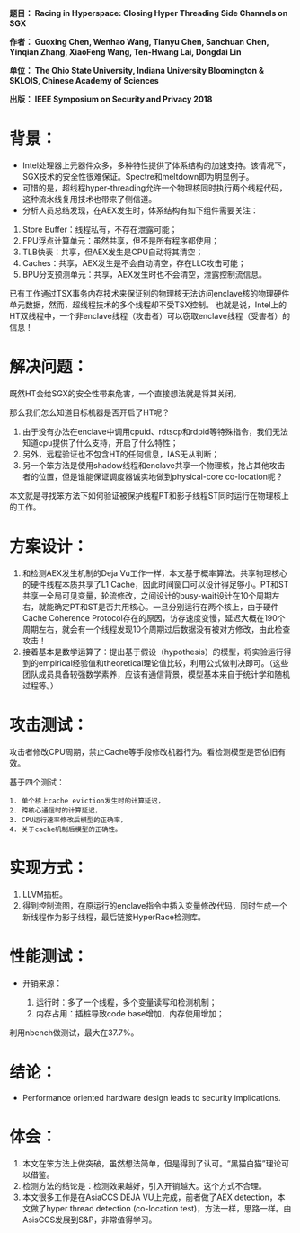 **题目： Racing in Hyperspace: Closing Hyper Threading Side Channels on SGX**

**作者： Guoxing Chen, Wenhao Wang, Tianyu Chen, Sanchuan Chen, Yinqian Zhang, XiaoFeng Wang, Ten-Hwang Lai, Dongdai Lin**

**单位： The Ohio State University, Indiana University Bloomington & SKLOIS, Chinese Academy of Sciences**

**出版： IEEE Symposium on Security and Privacy 2018**

# 背景：
* Intel处理器上元器件众多，多种特性提供了体系结构的加速支持。该情况下，SGX技术的安全性很难保证。Spectre和meltdown即为明显例子。
* 可惜的是，超线程hyper-threading允许一个物理核同时执行两个线程代码，这种流水线复用技术也带来了侧信道。
* 分析人员总结发现，在AEX发生时，体系结构有如下组件需要关注：

1.    Store Buffer：线程私有，不存在泄露可能；
2.    FPU浮点计算单元：虽然共享，但不是所有程序都使用；
3.    TLB快表：共享，但AEX发生是CPU自动将其清空；
4.    Caches：共享，AEX发生是不会自动清空，存在LLC攻击可能；
5.    BPU分支预测单元：共享，AEX发生时也不会清空，泄露控制流信息。

已有工作通过TSX事务内存技术来保证别的物理核无法访问enclave核的物理硬件单元数据，然而，超线程技术的多个线程却不受TSX控制。
也就是说，Intel上的HT双线程中，一个非enclave线程（攻击者）可以窃取enclave线程（受害者）的信息！

# 解决问题：
既然HT会给SGX的安全性带来危害，一个直接想法就是将其关闭。

那么我们怎么知道目标机器是否开启了HT呢？

1.    由于没有办法在enclave中调用cpuid、rdtscp和rdpid等特殊指令，我们无法知道cpu提供了什么支持，开启了什么特性；
2.    另外，远程验证也不包含HT的任何信息，IAS无从判断；
3.    另一个笨方法是使用shadow线程和enclave共享一个物理核，抢占其他攻击者的位置，但是谁能保证调度器诚实地做到physical-core co-location呢？

本文就是寻找笨方法下如何验证被保护线程PT和影子线程ST同时运行在物理核上的工作。

# 方案设计：

1.    和检测AEX发生机制的Deja Vu工作一样，本文基于概率算法。共享物理核心的硬件线程本质共享了L1 Cache，因此时间窗口可以设计得足够小。PT和ST共享一全局可见变量，轮流修改，之间设计的busy-wait设计在10个周期左右，就能确定PT和ST是否共用核心。一旦分别运行在两个核上，由于硬件Cache Coherence Protocol存在的原因，访存速度变慢，延迟大概在190个周期左右，就会有一个线程发现10个周期过后数据没有被对方修改，由此检查攻击！
2.    接着基本是数学运算了：提出基于假设（hypothesis）的模型，将实验运行得到的empirical经验值和theoretical理论值比较，利用公式做判决即可。（这些团队成员具备较强数学素养，应该有通信背景，模型基本来自于统计学和随机过程等。）


# 攻击测试：
攻击者修改CPU周期，禁止Cache等手段修改机器行为。看检测模型是否依旧有效。

基于四个测试：

    1. 单个核上cache eviction发生时的计算延迟，
    2. 跨核心通信时的计算延迟，
    3. CPU运行速率修改后模型的正确率，
    4. 关于cache机制后模型的正确性。


# 实现方式：

1.    LLVM插桩。
2.    得到控制流图，在原运行的enclave指令中插入变量修改代码，同时生成一个新线程作为影子线程，最后链接HyperRace检测库。


# 性能测试：
* 开销来源：

    1. 运行时：多了一个线程，多个变量读写和检测机制；
    2. 内存占用：插桩导致code base增加，内存使用增加；

利用nbench做测试，最大在37.7%。

# 结论：

*    Performance oriented hardware design leads to security implications.



# 体会：

1.    本文在笨方法上做突破，虽然想法简单，但是得到了认可。“黑猫白猫”理论可以借鉴。
2.    检测方法的结论是：检测效果越好，引入开销越大。这个方式不合理。
3.    本文很多工作是在AsiaCCS  DEJA VU上完成，前者做了AEX detection，本文做了hyper thread detection (co-location test)，方法一样，思路一样。由AsisCCS发展到S&P，非常值得学习。
